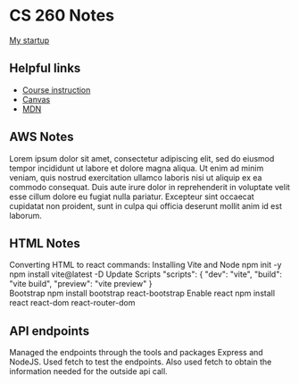 # CS 260 Notes

[My startup](https://simon.cs260.click)

## Helpful links

- [Course instruction](https://github.com/webprogramming260)
- [Canvas](https://byu.instructure.com)
- [MDN](https://developer.mozilla.org)

## AWS Notes

Lorem ipsum dolor sit amet, consectetur adipiscing elit, sed do eiusmod tempor incididunt ut labore et dolore magna aliqua. Ut enim ad minim veniam, quis nostrud exercitation ullamco laboris nisi ut aliquip ex ea commodo consequat. Duis aute irure dolor in reprehenderit in voluptate velit esse cillum dolore eu fugiat nulla pariatur. Excepteur sint occaecat cupidatat non proident, sunt in culpa qui officia deserunt mollit anim id est laborum.

## HTML Notes

Converting HTML to react commands:
Installing Vite and Node
npm init -y
npm install vite@latest -D
Update Scripts
"scripts": {
"dev": "vite",
"build": "vite build",
"preview": "vite preview"
}  
 Bootstrap
npm install bootstrap react-bootstrap
Enable react
npm install react react-dom react-router-dom

## API endpoints

Managed the endpoints through the tools and packages Express and NodeJS. Used fetch to test the endpoints. Also used fetch to obtain the information needed for the outside api call.
